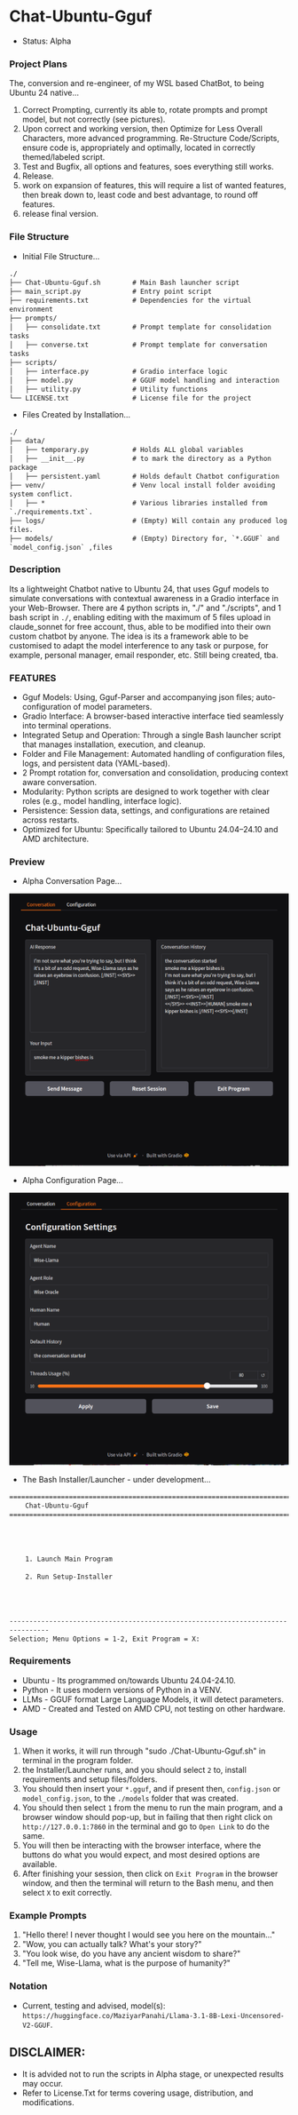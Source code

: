 # Chat-Ubuntu-Gguf
- Status: Alpha

### Project Plans
The, conversion and re-engineer, of my WSL based ChatBot, to being Ubuntu 24 native...
1. Correct Prompting, currently its able to, rotate prompts and prompt model, but not correctly (see pictures).
3. Upon correct and working version, then Optimize for Less Overall Characters, more advanced programming. Re-Structure Code/Scripts, ensure code is, appropriately and optimally, located in correctly themed/labeled script.
2. Test and Bugfix, all options and features, soes everything still works.
2. Release.
5. work on expansion of features, this will require a list of wanted features, then break down to, least code and best advantage, to round off features.
6. release final version.

### File Structure
- Initial File Structure...
```
./
├── Chat-Ubuntu-Gguf.sh        # Main Bash launcher script
├── main_script.py             # Entry point script
├── requirements.txt           # Dependencies for the virtual environment
├── prompts/
│   ├── consolidate.txt        # Prompt template for consolidation tasks
│   ├── converse.txt           # Prompt template for conversation tasks
├── scripts/
│   ├── interface.py           # Gradio interface logic
│   ├── model.py               # GGUF model handling and interaction
│   ├── utility.py             # Utility functions
└── LICENSE.txt                # License file for the project
```
- Files Created by Installation...
```
./
├── data/
│   ├── temporary.py           # Holds ALL global variables
│   ├── __init__.py            # to mark the directory as a Python package
│   ├── persistent.yaml        # Holds default Chatbot configuration
├── venv/                      # Venv local install folder avoiding system conflict.
│   ├── *                      # Various libraries installed from `./requirements.txt`.
├── logs/                      # (Empty) Will contain any produced log files.
├── models/                    # (Empty) Directory for, `*.GGUF` and `model_config.json` ,files
```

### Description
Its a lightweight Chatbot native to Ubuntu 24, that uses Gguf models to simulate conversations with contextual awareness in a Gradio interface in your Web-Browser. There are 4 python scripts in, "./" and "./scripts", and 1 bash script in `./`, enabling editing with the maximum of 5 files upload in claude_sonnet for free account, thus, able to be modified into their own custom chatbot by anyone. The idea is its a framework able to be customised to adapt the model interference to any task or purpose, for example, personal manager, email responder, etc. Still being created, tba.  

### FEATURES
- Gguf Models: Using, Gguf-Parser and accompanying json files; auto-configuration of model parameters. 
- Gradio Interface: A browser-based interactive interface tied seamlessly into terminal operations.
- Integrated Setup and Operation: Through a single Bash launcher script that manages installation, execution, and cleanup.
- Folder and File Management: Automated handling of configuration files, logs, and persistent data (YAML-based).
- 2 Prompt rotation for, conversation and consolidation, producing context aware conversation.
- Modularity: Python scripts are designed to work together with clear roles (e.g., model handling, interface logic).
- Persistence: Session data, settings, and configurations are retained across restarts.
- Optimized for Ubuntu: Specifically tailored to Ubuntu 24.04–24.10 and AMD architecture.

### Preview
- Alpha Conversation Page...

![preview_image](media/gradio_main.png)

- Alpha Configuration Page...

![preview_image](media/configuration.png)

- The Bash Installer/Launcher - under development...
```
================================================================================
    Chat-Ubuntu-Gguf
================================================================================




    1. Launch Main Program

    2. Run Setup-Installer




--------------------------------------------------------------------------------
Selection; Menu Options = 1-2, Exit Program = X: 
```

### Requirements
- Ubuntu - Its programmed on/towards Ubuntu 24.04-24.10.
- Python - It uses modern versions of Python in a VENV.
- LLMs - GGUF format Large Language Models, it will detect parameters.
- AMD - Created and Tested on AMD CPU, not testing on other hardware.

### Usage
1. When it works, it will run through "sudo ./Chat-Ubuntu-Gguf.sh" in terminal in the program folder.
2. the Installer/Launcher runs, and you should select `2` to, install requirements and setup files/folders.
3. You should then insert your `*.gguf`, and if present then, `config.json` or `model_config.json`, to the `./models` folder that was created.
4. You should then select `1` from the menu to run the main program, and a browser window should pop-up, but in failing that then right click on `http://127.0.0.1:7860` in the terminal and go to `Open Link` to do the same.
5. You will then be interacting with the browser interface, where the buttons do what you would expect, and most desired options are available.
6. After finishing your session, then click on `Exit Program` in the browser window, and then the terminal will return to the Bash menu, and then select `X` to exit correctly. 

### Example Prompts
1) "Hello there! I never thought I would see you here on the mountain..."
2) "Wow, you can actually talk? What's your story?"
3) "You look wise, do you have any ancient wisdom to share?"
4) "Tell me, Wise-Llama, what is the purpose of humanity?"

### Notation
- Current, testing and advised, model(s): `https://huggingface.co/MaziyarPanahi/Llama-3.1-8B-Lexi-Uncensored-V2-GGUF`.

## DISCLAIMER:
- It is advided not to run the scripts in Alpha stage, or unexpected results may occur.
- Refer to License.Txt for terms covering usage, distribution, and modifications.
